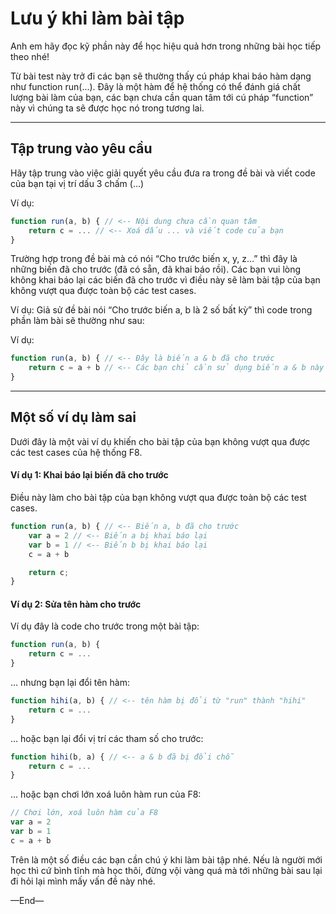 # Lưu ý khi làm bài tập

Anh em hãy đọc kỹ phần này để học hiệu quả hơn trong những bài học tiếp theo nhé!

Từ bài test này trở đi các bạn sẽ thường thấy cú pháp khai báo hàm dạng như function run(...). Đây là một hàm để hệ thống có thể đánh giá chất lượng bài làm của bạn, các bạn chưa cần quan tâm tới cú pháp “function” này vì chúng ta sẽ được học nó trong tương lai.

---

## Tập trung vào yêu cầu

Hãy tập trung vào việc giải quyết yêu cầu đưa ra trong đề bài và viết code của bạn tại vị trí dấu 3 chấm (…)

Ví dụ:

```js
function run(a, b) { // <-- Nội dung chưa cần quan tâm
    return c = ... // <-- Xoá dấu ... và viết code của bạn
}
```

Trường hợp trong đề bài mà có nói “Cho trước biến x, y, z…” thì đây là những biến đã cho trước (đã có sẵn, đã khai báo rồi). Các bạn vui lòng không khai báo lại các biến đã cho trước vì điều này sẽ làm bài tập của bạn không vượt qua được toàn bộ các test cases.

Ví dụ: Giả sử đề bài nói “Cho trước biến a, b là 2 số bất kỳ” thì code trong phần làm bài sẽ thường như sau:

Ví dụ:

<!-- prettier-ignore -->
```js
function run(a, b) { // <-- Đây là biến a & b đã cho trước
    return c = a + b // <-- Các bạn chỉ cần sử dụng biến a & b này
}
```

---

## Một số ví dụ làm sai

Dưới đây là một vài ví dụ khiến cho bài tập của bạn không vượt qua được các test cases của hệ thống F8.

#### Ví dụ 1: Khai báo lại biến đã cho trước

Điều này làm cho bài tập của bạn không vượt qua được toàn bộ các test cases.

<!-- prettier-ignore -->
```js
function run(a, b) { // <-- Biến a, b đã cho trước
    var a = 2 // <-- Biến a bị khai báo lại
    var b = 1 // <-- Biến b bị khai báo lại
    c = a + b

    return c;
}
```

#### Ví dụ 2: Sửa tên hàm cho trước

Ví dụ đây là code cho trước trong một bài tập:

<!-- prettier-ignore -->
```js
function run(a, b) {
    return c = ...
}
```

… nhưng bạn lại đổi tên hàm:

<!-- prettier-ignore -->
```js
function hihi(a, b) { // <-- tên hàm bị đổi từ "run" thành "hihi"
    return c = ...
}
```

… hoặc bạn lại đổi vị trí các tham số cho trước:

<!-- prettier-ignore -->
```js
function hihi(b, a) { // <-- a & b đã bị đổi chỗ
    return c = ...
}
```

… hoặc bạn chơi lớn xoá luôn hàm run của F8:

<!-- prettier-ignore -->
```js
// Chơi lớn, xoá luôn hàm của F8
var a = 2
var b = 1
c = a + b
```

Trên là một số điều các bạn cần chú ý khi làm bài tập nhé. Nếu là người mới học thì cứ bình tĩnh mà học thôi, đừng vội vàng quá mà tới những bài sau lại đi hỏi lại mình mấy vấn đề này nhé.

—End—
